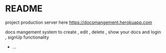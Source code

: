 # README
project production server here 
https://docsmangement.herokuapp.com

docs mangement system to 
create , edit , delete , show  your docs
and login , signUp functionality 
* ...
>>>>>>>>>>>
